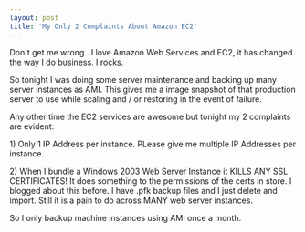```yaml
---
layout: post
title: 'My Only 2 Complaints About Amazon EC2'
---
```

Don't get me wrong...I love Amazon Web Services and EC2, it has changed the way I do business. I rocks.<p></p>
So tonight I was doing some server maintenance and backing up many server instances as AMI. This gives me a image snapshot of that production server to use while scaling and / or restoring in the event of failure.<p></p>
Any other time the EC2 services are awesome but tonight my 2 complaints are evident:<p></p>
1) Only 1 IP Address per instance. PLease give me multiple IP Addresses per instance.<p></p>
2) When I bundle a Windows 2003 Web Server Instance it KILLS ANY SSL CERTIFICATES! It does something to the permissions of the certs in store. I blogged about this before. I have .pfk backup files and I just delete and import. Still it is a pain to do across MANY web server instances.<p></p>
So I only backup machine instances using AMI once a month.